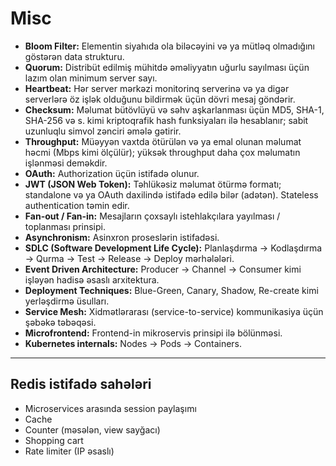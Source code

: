 # Misc

- **Bloom Filter:** Elementin siyahıda ola biləcəyini və ya mütləq olmadığını göstərən data strukturu.
- **Quorum:** Distribüt edilmiş mühitdə əməliyyatın uğurlu sayılması üçün lazım olan minimum server sayı.
- **Heartbeat:** Hər server mərkəzi monitorinq serverinə və ya digər serverlərə öz işlək olduğunu bildirmək üçün dövri mesaj göndərir.
- **Checksum:** Məlumat bütövlüyü və səhv aşkarlanması üçün MD5, SHA-1, SHA-256 və s. kimi kriptoqrafik hash funksiyaları ilə hesablanır; sabit uzunluqlu simvol zənciri əmələ gətirir.
- **Throughput:** Müəyyən vaxtda ötürülən və ya emal olunan məlumat həcmi (Mbps kimi ölçülür); yüksək throughput daha çox məlumatın işlənməsi deməkdir.
- **OAuth:** Authorization üçün istifadə olunur.
- **JWT (JSON Web Token):** Təhlükəsiz məlumat ötürmə formatı; standalone və ya OAuth daxilində istifadə edilə bilər (adətən). Stateless authentication təmin edir.
- **Fan-out / Fan-in:** Mesajların çoxsaylı istehlakçılara yayılması / toplanması prinsipi.
- **Asynchronism:** Asinxron proseslərin istifadəsi.
- **SDLC (Software Development Life Cycle):** Planlaşdırma → Kodlaşdırma → Qurma → Test → Release → Deploy mərhələləri.
- **Event Driven Architecture:** Producer → Channel → Consumer kimi işləyən hadisə əsaslı arxitektura.
- **Deployment Techniques:** Blue-Green, Canary, Shadow, Re-create kimi yerləşdirmə üsulları.
- **Service Mesh:** Xidmətlərarası (service-to-service) kommunikasiya üçün şəbəkə təbəqəsi.
- **Microfrontend:** Frontend-in mikroservis prinsipi ilə bölünməsi.
- **Kubernetes internals:** Nodes → Pods → Containers.

---

## Redis istifadə sahələri

- Microservices arasında session paylaşımı
- Cache
- Counter (məsələn, view sayğacı)
- Shopping cart
- Rate limiter (IP əsaslı)

